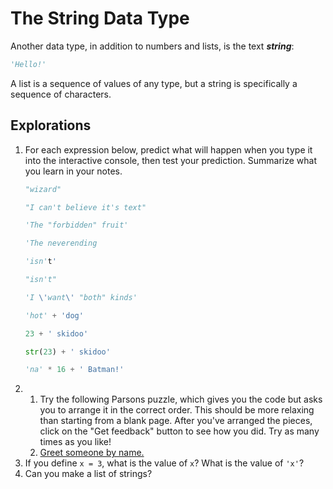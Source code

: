 # The String Data Type

Another data type, in addition to numbers and lists, is the text ***string***:

```python
'Hello!'
```

A list is a sequence of values of any type, but a string is specifically a sequence of characters.

## Explorations

1. For each expression below, predict what will happen when you type it into the interactive console, then test your
   prediction. Summarize what you learn in your notes.
   ```python
   "wizard"
   ```
   ```python
   "I can't believe it's text"
   ```   
   ```python
   'The "forbidden" fruit'
   ```
   ```python
   'The neverending
   ```
   ```python
   'isn't'
   ```
   ```python
   "isn't"
   ```
   ```python
   'I \'want\' "both" kinds'
   ```
   ```python
   'hot' + 'dog'
   ```
   ```python
   23 + ' skidoo'
   ```
   ```python
   str(23) + ' skidoo'
   ```
   ```python
   'na' * 16 + ' Batman!'
   ```
1. 1. Try the following Parsons puzzle, which gives you the code but asks you to arrange it in the correct order. This should be more relaxing than starting from a blank page. After you've arranged the pieces, click on the "Get feedback" button to see how you did. Try as many times as you like!
   1. [Greet someone by name.](https://parsons.herokuapp.com/puzzle/ef341f0658e24c358a4b189b1730319b)
1. If you define `x = 3`, what is the value of `x`? What is the value of `'x'`?
1. Can you make a list of strings?
